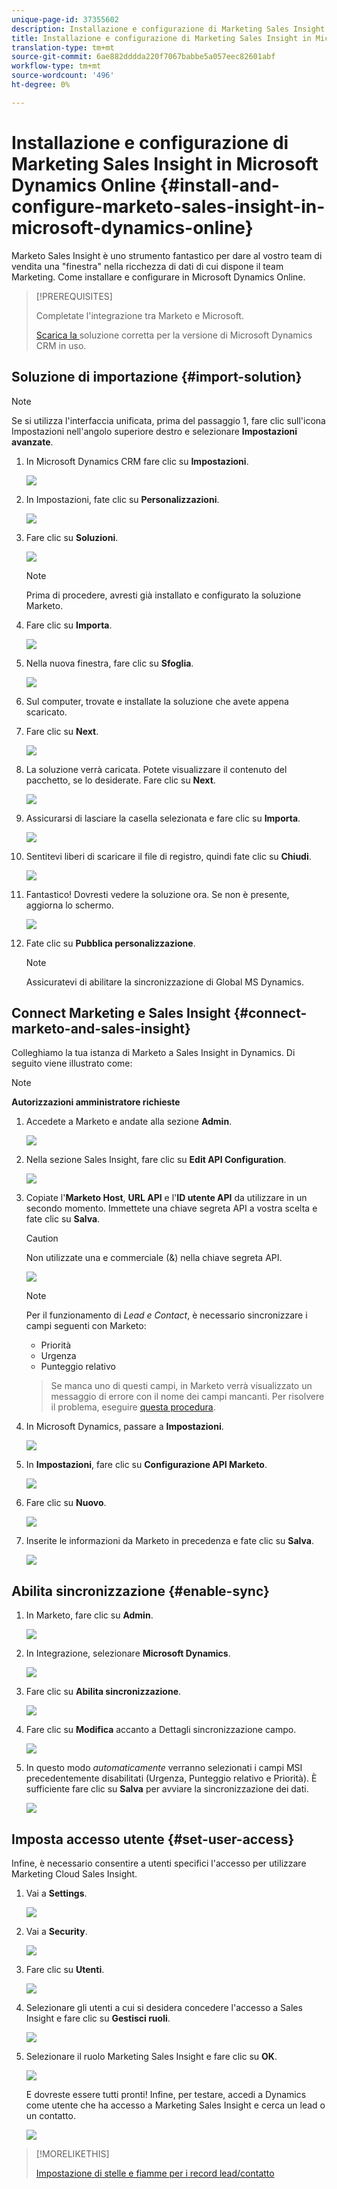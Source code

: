 ```yaml
---
unique-page-id: 37355602
description: Installazione e configurazione di Marketing Sales Insight in Microsoft Dynamics Online - Marketo Docs - Documentazione prodotto
title: Installazione e configurazione di Marketing Sales Insight in Microsoft Dynamics Online
translation-type: tm+mt
source-git-commit: 6ae882dddda220f7067babbe5a057eec82601abf
workflow-type: tm+mt
source-wordcount: '496'
ht-degree: 0%

---
```



# Installazione e configurazione di Marketing Sales Insight in Microsoft Dynamics Online {#install-and-configure-marketo-sales-insight-in-microsoft-dynamics-online}

Marketo Sales Insight è uno strumento fantastico per dare al vostro team di vendita una &quot;finestra&quot; nella ricchezza di dati di cui dispone il team Marketing. Come installare e configurare in Microsoft Dynamics Online.

>[!PREREQUISITES]
>
>Completate l&#39;integrazione tra Marketo e Microsoft.
>
>[Scarica la ](/help/marketo/product-docs/marketo-sales-insight/msi-for-microsoft-dynamics/installing/download-the-marketo-sales-insight-solution-for-microsoft-dynamics.md) soluzione corretta per la versione di Microsoft Dynamics CRM in uso.

## Soluzione di importazione {#import-solution}

>[!NOTE]
>
>Se si utilizza l&#39;interfaccia unificata, prima del passaggio 1, fare clic sull&#39;icona Impostazioni nell&#39;angolo superiore destro e selezionare **Impostazioni avanzate**.

1. In Microsoft Dynamics CRM fare clic su **Impostazioni**.

   ![](assets/image2014-12-12-9-3a4-3a56-1.png)

1. In Impostazioni, fate clic su **Personalizzazioni**.

   ![](assets/image2015-4-29-14-3a22-3a1-1.png)

1. Fare clic su **Soluzioni**.

   ![](assets/image2014-12-12-9-3a5-3a17-1.png)

   >[!NOTE]
   >
   >Prima di procedere, avresti già installato e configurato la soluzione Marketo.

1. Fare clic su **Importa**.

   ![](assets/image2014-12-12-9-3a5-3a27-1.png)

1. Nella nuova finestra, fare clic su **Sfoglia**.

   ![](assets/image2014-12-12-9-3a5-3a36-1.png)

1. Sul computer, trovate e installate la soluzione che avete appena scaricato.

1. Fare clic su **Next**.

   ![](assets/seven.png)

1. La soluzione verrà caricata. Potete visualizzare il contenuto del pacchetto, se lo desiderate. Fare clic su **Next**.

   ![](assets/image2014-12-12-9-3a6-3a10-1.png)

1. Assicurarsi di lasciare la casella selezionata e fare clic su **Importa**.

   ![](assets/image2014-12-12-9-3a6-3a19-1.png)

1. Sentitevi liberi di scaricare il file di registro, quindi fate clic su **Chiudi**.

   ![](assets/image2014-12-12-9-3a6-3a29-1.png)

1. Fantastico! Dovresti vedere la soluzione ora. Se non è presente, aggiorna lo schermo.

   ![](assets/eleven.png)

1. Fate clic su **Pubblica personalizzazione**.

   >[!NOTE]
   >
   >Assicuratevi di abilitare la sincronizzazione di Global MS Dynamics.

## Connect Marketing e Sales Insight {#connect-marketo-and-sales-insight}

Colleghiamo la tua istanza di Marketo a Sales Insight in Dynamics. Di seguito viene illustrato come:

>[!NOTE]
>
>**Autorizzazioni amministratore richieste**

1. Accedete a Marketo e andate alla sezione **Admin**.

   ![](assets/image2014-12-12-9-3a6-3a50-1.png)

1. Nella sezione Sales Insight, fare clic su **Edit API Configuration**.

   ![](assets/image2014-12-12-9-3a7-3a0-1.png)

1. Copiate l&#39;**Marketo Host**, **URL API** e l&#39;**ID utente API** da utilizzare in un secondo momento. Immettete una chiave segreta API a vostra scelta e fate clic su **Salva**.

   >[!CAUTION]
   >
   >Non utilizzate una e commerciale (&amp;) nella chiave segreta API.

   ![](assets/image2014-12-12-9-3a7-3a9-1.png)

   >[!NOTE]
   >
   >Per il funzionamento di _Lead e Contact_, è necessario sincronizzare i campi seguenti con Marketo:
   >
   >* Priorità
   >* Urgenza
   >* Punteggio relativo

   >
   >Se manca uno di questi campi, in Marketo verrà visualizzato un messaggio di errore con il nome dei campi mancanti. Per risolvere il problema, eseguire [questa procedura](/help/marketo/product-docs/marketo-sales-insight/msi-for-microsoft-dynamics/setting-up-and-using/required-fields-for-syncing-marketo-with-dynamics.md).

1. In Microsoft Dynamics, passare a **Impostazioni**.

   ![](assets/image2014-12-12-9-3a7-3a25-1.png)

1. In **Impostazioni**, fare clic su **Configurazione API Marketo**.

   ![](assets/image2014-12-12-9-3a7-3a34-1.png)

1. Fare clic su **Nuovo**.

   ![](assets/image2014-12-12-9-3a8-3a8-1.png)

1. Inserite le informazioni da Marketo in precedenza e fate clic su **Salva**.

   ![](assets/image2014-12-12-9-3a8-3a17-1.png)

## Abilita sincronizzazione {#enable-sync}

1. In Marketo, fare clic su **Admin**.

   ![](assets/enable-one.png)

1. In Integrazione, selezionare **Microsoft Dynamics**.

   ![](assets/enable-two.png)

1. Fare clic su **Abilita sincronizzazione**.

   ![](assets/enable-three.png)

1. Fare clic su **Modifica** accanto a Dettagli sincronizzazione campo.

   ![](assets/enable-four.png)

1. In questo modo _automaticamente_ verranno selezionati i campi MSI precedentemente disabilitati (Urgenza, Punteggio relativo e Priorità). È sufficiente fare clic su **Salva** per avviare la sincronizzazione dei dati.

   ![](assets/enable-five.png)

## Imposta accesso utente {#set-user-access}

Infine, è necessario consentire a utenti specifici l&#39;accesso per utilizzare Marketing Cloud Sales Insight.

1. Vai a **Settings**.

   ![](assets/image2014-12-12-9-3a8-3a34-1.png)

1. Vai a **Security**.

   ![](assets/image2015-4-29-14-3a56-3a33-1.png)

1. Fare clic su **Utenti**.

   ![](assets/image2015-4-29-14-3a57-3a46-1.png)

1. Selezionare gli utenti a cui si desidera concedere l&#39;accesso a Sales Insight e fare clic su **Gestisci ruoli**.

   ![](assets/image2015-4-29-14-3a59-3a31-1.png)

1. Selezionare il ruolo Marketing Sales Insight e fare clic su **OK**.

   ![](assets/image2014-12-12-9-3a9-3a22-1.png)

   E dovreste essere tutti pronti! Infine, per testare, accedi a Dynamics come utente che ha accesso a Marketing Sales Insight e cerca un lead o un contatto.

   ![](assets/image2015-4-29-15-3a2-3a27-1.png)

>[!MORELIKETHIS]
>
>[Impostazione di stelle e fiamme per i record lead/contatto](/help/marketo/product-docs/marketo-sales-insight/msi-for-microsoft-dynamics/setting-up-and-using/setting-up-stars-and-flames-for-lead-contact-records.md)
